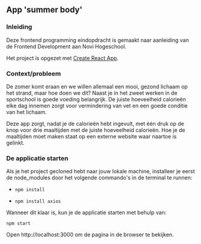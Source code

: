 ## App 'summer body'

### Inleiding

Deze frontend programming eindopdracht is gemaakt naar aanleiding van de Frontend Development aan Novi Hogeschool.

Het project is opgezet met [Create React App](https://github.com/facebook/create-react-app).

### Context/probleem

De zomer komt eraan en we willen allemaal een mooi, gezond lichaam op het strand, maar hoe doen we dit? Naast je in het zweet werken in de sportschool is goede voeding belangrijk. De juiste hoeveelheid calorieën elke dag innemen zorgt voor vermindering van vet en een goede conditie van het lichaam. 

Deze app zorgt, nadat je de calorieën hebt ingevult, met één druk op de knop voor drie maaltijden met de juiste hoeveelheid calorieën. Hoe je de maaltijden moet maken staat op een externe website waar naartoe is gelinkt.

### De applicatie starten
Als je het project gecloned hebt naar jouw lokale machine, installeer je eerst de node_modules door het volgende commando's in de terminal te runnen:

- `npm install`

- `npm install axios`

Wanneer dit klaar is, kun je de applicatie starten met behulp van:

`npm start`

Open http://localhost:3000 om de pagina in de browser te bekijken.
